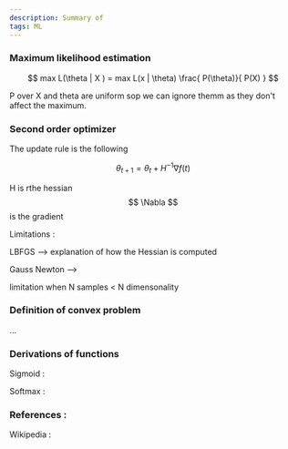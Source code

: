 ```yaml
---
description: Summary of 
tags: ML  
---
```


### Maximum likelihood estimation

$$ max L(\theta | X ) = max L(x | \theta) \frac{ P(\theta)}{ P(X) }  $$

P over X and theta are uniform sop we can ignore themm as they don't affect the maximum.


### Second order optimizer 

The update rule is the following

$$ \theta_{t+1} = \theta_{t} + H^{-1} \nabla f(t) $$

H is rthe hessian 
$$ \Nabla $$ is the gradient 

Limitations : 

LBFGS --> explanation of how the Hessian is computed 

Gauss Newton --> 

limitation when N samples < N dimensonality

### Definition of convex problem

...


### Derivations of functions

Sigmoid : $$  $$

Softmax : $$ $$

### References : 

Wikipedia : 

